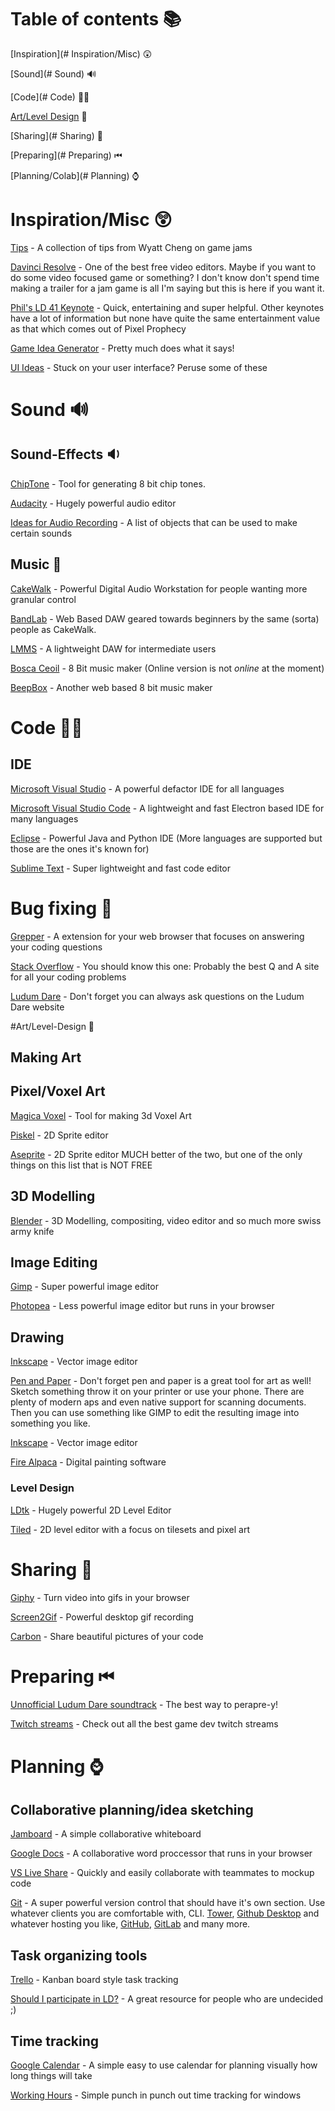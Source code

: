 # Table of contents 📚

[Inspiration](# Inspiration/Misc) 😲

[Sound](# Sound) 🔊

[Code](# Code) 👩‍💻

[Art/Level Design](#Art/Level-Design) 🎨

[Sharing](# Sharing) 🤼

[Preparing](# Preparing) ⏮

[Planning/Colab](# Planning) ⌚

# Inspiration/Misc 😲

[Tips](https://newsletter.ldjam.com/issues/game-jam-advice-for-ld48-566147) - A collection of tips from Wyatt Cheng on game jams

[Davinci Resolve](https://www.blackmagicdesign.com/products/davinciresolve/) - One of the best free video editors. Maybe if you want to do some video focused game or something? I don't know don't spend time making a trailer for a jam game is all I'm saying but this is here if you want it.

[Phil's LD 41 Keynote](https://www.youtube.com/watch?v=TjuZvDYqcRs) - Quick, entertaining and super helpful. Other keynotes have a lot of information but none have quite the same entertainment value as that which comes out of Pixel Prophecy

[Game Idea Generator](https://indiegamedev.net/2020/02/23/random-game-idea-generator/) - Pretty much does what it says!

[UI Ideas](https://collectui.com/) - Stuck on your user interface? Peruse some of these

# Sound 🔊

## Sound-Effects 🔉

  [ChipTone](https://sfbgames.itch.io/chiptone) - Tool for generating 8 bit chip tones.

  [Audacity](https://www.audacityteam.org/) - Hugely powerful audio editor

  [Ideas for Audio Recording](https://docs.google.com/document/d/1wdehsasEozn6h3JQdyJjFgP70--Dk3WLQL-hU17j7Y0/edit?usp=sharing) - A list of objects that can be used to make       certain sounds
  
 ## Music 🎵
 
  [CakeWalk](https://www.bandlab.com/products/cakewalk) - Powerful Digital Audio Workstation for people wanting more granular control
  
  [BandLab](https://www.bandlab.com/) - Web Based DAW geared towards beginners by the same (sorta) people as CakeWalk.
  
  [LMMS](https://lmms.io/) - A lightweight DAW for intermediate users
  
  [Bosca Ceoil](https://boscaceoil.net/) - 8 Bit music maker (Online version is not *online* at the moment)
  
  [BeepBox](https://Beepbox.co) - Another web based 8 bit music maker

# Code 👩‍💻

## IDE

[Microsoft Visual Studio](https://visualstudio.microsoft.com/vs/) - A powerful defactor IDE for all languages

[Microsoft Visual Studio Code](https://code.visualstudio.com/?wt.mc_id=DX_841432) - A lightweight and fast Electron based IDE for many languages

[Eclipse](https://www.eclipse.org/downloads/) - Powerful Java and Python IDE (More languages are supported but those are the ones it's known for)

[Sublime Text](https://www.sublimetext.com/) - Super lightweight and fast code editor

# Bug fixing 🐛

[Grepper](https://www.codegrepper.com/) - A extension for your web browser that focuses on answering your coding questions

[Stack Overflow](https://stackoverflow.com/) - You should know this one: Probably the best Q and A site for all your coding problems

[Ludum Dare](https://ldjam.com/) - Don't forget you can always ask questions on the Ludum Dare website

#Art/Level-Design 🎨

## Making Art

  ## Pixel/Voxel Art
  
  [Magica Voxel](https://ephtracy.github.io/) - Tool for making 3d Voxel Art

  [Piskel](https://www.piskelapp.com/) - 2D Sprite editor

  [Aseprite](https://www.aseprite.org/) - 2D Sprite editor MUCH better of the two, but one of the only things on this list that is NOT FREE

  ## 3D Modelling

  [Blender](https://www.blender.org/) - 3D Modelling, compositing, video editor and so much more swiss army knife

  ## Image Editing

  [Gimp](https://www.gimp.org/) - Super powerful image editor

  [Photopea](https://www.photopea.com/) - Less powerful image editor but runs in your browser

  ## Drawing

  [Inkscape](https://inkscape.org/) - Vector image editor

  [Pen and Paper](https://support.apple.com/en-us/HT210336) - Don't forget pen and paper is a great tool for art as well! Sketch something throw it on your printer or use your     phone. There are plenty of modern aps and even native support for scanning documents. Then you can use something like GIMP to edit the resulting image into something you like.

  [Inkscape](https://inkscape.org/) - Vector image editor

  [Fire Alpaca](https://firealpaca.com/) - Digital painting software

  ### Level Design

  [LDtk](https://deepnight.itch.io/ldtk) - Hugely powerful 2D Level Editor
  
  [Tiled](https://www.mapeditor.org/) - 2D level editor with a focus on tilesets and pixel art

# Sharing 🤼

[Giphy](https://giphy.com/) - Turn video into gifs in your browser

[Screen2Gif](https://www.screentogif.com/) - Powerful desktop gif recording

[Carbon](https://carbon.now.sh/) - Share beautiful pictures of your code

# Preparing ⏮

[Unnofficial Ludum Dare soundtrack](https://www.youtube.com/watch?v=5vxYUr9e-GY) - The best way to perapre-y!

[Twitch streams](https://jammer.tv/) - Check out all the best game dev twitch streams

# Planning ⌚

## Collaborative planning/idea sketching

  [Jamboard](https://jamboard.google.com/) - A simple collaborative whiteboard
  
  [Google Docs](https://docs.google.com/) - A collaborative word proccessor that runs in your browser
  
  [VS Live Share](https://visualstudio.microsoft.com/services/live-share/) - Quickly and easily collaborate with teammates to mockup code
  
  [Git](https://git-scm.com/) - A super powerful version control that should have it's own section. Use whatever clients you are comfortable with, CLI. [Tower](https://www.git-tower.com/), [Github Desktop](https://desktop.github.com/) and whatever hosting you like, [GitHub](https://github.com/), [GitLab](https://about.gitlab.com/) and many more.

## Task organizing tools

  [Trello](https://trello.com) - Kanban board style task tracking
  
  [Should I participate in LD?](https://ldjam.com/events/ludum-dare/48/$233934/should-i-join-ludum-dare-48) - A great resource for people who are undecided ;)

## Time tracking
  
  [Google Calendar](https://calendar.google.com/) - A simple easy to use calendar for planning visually how long things will take

  [Working Hours](https://www.microsoft.com/en-us/p/workinghours-time-tracking-timesheet/9mv51b301wfd?activetab=pivot:overviewtab) - Simple punch in punch out time tracking for    windows
